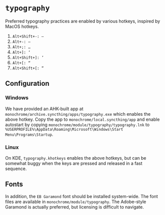 # `typography`

Preferred typography practices are enabled by various hotkeys, inspired by MacOS hotkeys.

1. `Alt+Shift+-: —`
2. `Alt+-: –`
3. `Alt+;: …`
4. `Alt+]: ‘`
5. `Alt+Shift+]: ’`
6. `Alt+[: “`
7. `Alt+Shift+[: ”`

## Configuration

### Windows

We have provided an AHK-built app at `monochrome/archive.syncthing/apps/typography.exe` which enables the above hotkey. Copy the app to `monochrome/local.syncthing/app` and enable autostart by copying `monochrome/module/typography/typography.lnk` to `%USERPROFILE%\AppData\Roaming\Microsoft\Windows\Start Menu\Programs\Startup`.

### Linux

On KDE, `typography.khotkeys` enables the above hotkeys, but can be somewhat buggy when the keys are pressed and released in a fast sequence.

## Fonts

In addition, the `EB Garamond` font should be installed system-wide. The font files are available in `monochrome/module/typography`. The Adobe-style Garamond is actually preferred, but licensing is difficult to navigate.
